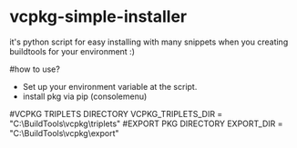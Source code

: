# vcpkg-simple-installer
it's python script for easy installing with many snippets when you creating buildtools for your environment :)

#how to use? 
- Set up your environment variable at the script.
- install pkg via pip (consolemenu)

#VCPKG TRIPLETS DIRECTORY
VCPKG_TRIPLETS_DIR = "C:\\BuildTools\\vcpkg\\triplets"
#EXPORT PKG DIRECTORY
EXPORT_DIR = "C:\\BuildTools\\vcpkg\\export"

